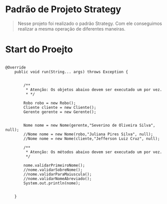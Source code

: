 # Padrão de Projeto Strategy
> Nesse projeto foi realizado o padrão Strategy. Com ele conseguimos realizar a mesma operação de diferentes maneiras.

# Start do Proejto

```

@Override
	public void run(String... args) throws Exception {
	
			
		/**
		 * Atenção: Os objetos abaixo devem ser executado um por vez. 
		 * */
		
		Robo robo = new Robo();
		Cliente cliente = new Cliente();
		Gerente gerente = new Gerente();


		Nome nome = new Nome(gerente,"Severino de Oliveira Silva", null);
		//Nome nome = new Nome(robo,"Juliana Pires Silva", null);
		//Nome nome = new Nome(cliente,"Jefferson Luiz Cruz", null);
		
		/**
		 * Atenção: Os métodos abaixo devem ser executado um por vez.
		 */
		
		nome.validarPrimeiroNome(); 
		//nome.validarSobreNome();
		//nome.validarParaMaiuscula();
		//nome.validarNomeAbreviado();
		System.out.println(nome);
		
		
	}
	
	
	
```
